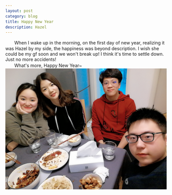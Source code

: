 ```yaml
---
layout: post
category: blog
title: Happy New Year
description: Hazel
---
```


　　When I wake up in the morning, on the first day of new year, realizing it was Hazel by my side, the happiness was beyond description. I wish she could be my gf soon and we won't break up! I think it's time to settle down. Just no more accidents!<br>
　　What's more, Happy New Year~
![/downloads/happy_new_year.jpg](/downloads/happy_new_year.jpg)


